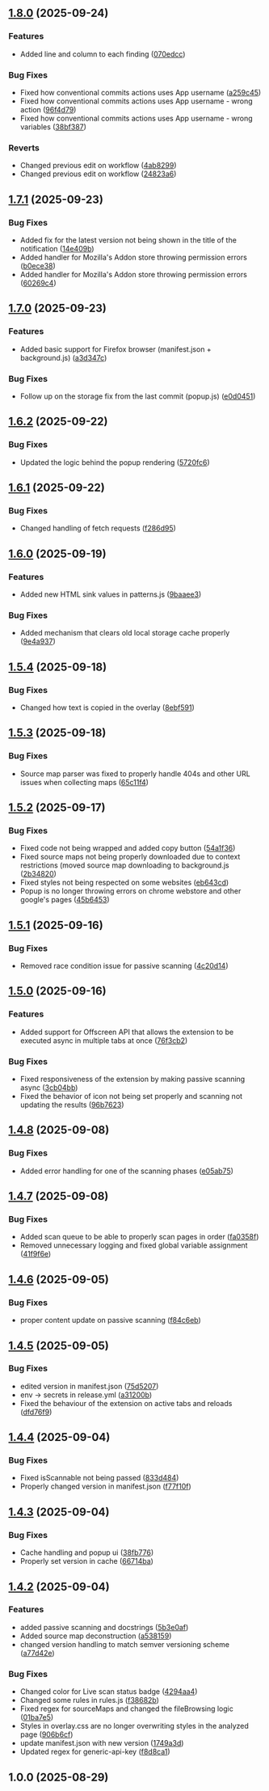 ## [1.8.0](https://github.com/TheArqsz/JSRecon-Buddy/compare/v1.7.1...v1.8.0) (2025-09-24)


### Features

* Added line and column to each finding ([070edcc](https://github.com/TheArqsz/JSRecon-Buddy/commit/070edccaa6097cda0dcb9b34d8eee2105a83c47c))


### Bug Fixes

* Fixed how conventional commits actions uses App username ([a259c45](https://github.com/TheArqsz/JSRecon-Buddy/commit/a259c457939d35600ef84d8fd489f50212218857))
* Fixed how conventional commits actions uses App username - wrong action ([96f4d79](https://github.com/TheArqsz/JSRecon-Buddy/commit/96f4d7932d288b98ab98e058a5cb57ecb55cf5b4))
* Fixed how conventional commits actions uses App username - wrong variables ([38bf387](https://github.com/TheArqsz/JSRecon-Buddy/commit/38bf387a6af3526c009900022ad797eadc285099))


### Reverts

* Changed previous edit on workflow ([4ab8299](https://github.com/TheArqsz/JSRecon-Buddy/commit/4ab8299a76a1e3415b17da234723ea9b562ba848))
* Changed previous edit on workflow ([24823a6](https://github.com/TheArqsz/JSRecon-Buddy/commit/24823a63d0594cd3e971d310f23b05f8d7441ba4))

## [1.7.1](https://github.com/TheArqsz/JSRecon-Buddy/compare/v1.7.0...v1.7.1) (2025-09-23)


### Bug Fixes

* Added fix for the latest version not being shown in the title of the notification ([14e409b](https://github.com/TheArqsz/JSRecon-Buddy/commit/14e409b1d1b41dedee70f43b6d191ad1b5b85eb6))
* Added handler for Mozilla's Addon store throwing permission errors ([b0ece38](https://github.com/TheArqsz/JSRecon-Buddy/commit/b0ece38e01a46c9001c25807702d963808ccec15))
* Added handler for Mozilla's Addon store throwing permission errors ([60269c4](https://github.com/TheArqsz/JSRecon-Buddy/commit/60269c43d2dd7641d5628399c521801ee4b163bb))

## [1.7.0](https://github.com/TheArqsz/JSRecon-Buddy/compare/v1.6.2...v1.7.0) (2025-09-23)


### Features

* Added basic support for Firefox browser (manifest.json + background.js) ([a3d347c](https://github.com/TheArqsz/JSRecon-Buddy/commit/a3d347c2e48b0d138ce8473ce188252da99cd05c))


### Bug Fixes

* Follow up on the storage fix from the last commit (popup.js) ([e0d0451](https://github.com/TheArqsz/JSRecon-Buddy/commit/e0d04511fe75abf604cfd918955cd0acb7d74c51))

## [1.6.2](https://github.com/TheArqsz/JSRecon-Buddy/compare/v1.6.1...v1.6.2) (2025-09-22)


### Bug Fixes

* Updated the logic behind the popup rendering ([5720fc6](https://github.com/TheArqsz/JSRecon-Buddy/commit/5720fc6637d00447865fd596bfb0fe58ca8d5782))

## [1.6.1](https://github.com/TheArqsz/JSRecon-Buddy/compare/v1.6.0...v1.6.1) (2025-09-22)


### Bug Fixes

* Changed handling of fetch requests ([f286d95](https://github.com/TheArqsz/JSRecon-Buddy/commit/f286d954b5286e744ddab8485579a9a3a1096bf6))

## [1.6.0](https://github.com/TheArqsz/JSRecon-Buddy/compare/v1.5.4...v1.6.0) (2025-09-19)


### Features

* Added new HTML sink values in patterns.js ([9baaee3](https://github.com/TheArqsz/JSRecon-Buddy/commit/9baaee350a8bf75b530c65cfe20a8a1efab90424))


### Bug Fixes

* Added mechanism that clears old local storage cache properly ([9e4a937](https://github.com/TheArqsz/JSRecon-Buddy/commit/9e4a937ff5a1561927adf416df3416b2fe0b4c0b))

## [1.5.4](https://github.com/TheArqsz/JSRecon-Buddy/compare/v1.5.3...v1.5.4) (2025-09-18)


### Bug Fixes

* Changed how text is copied in the overlay ([8ebf591](https://github.com/TheArqsz/JSRecon-Buddy/commit/8ebf591c794cc85d216b978885e509c0b0cbc99e))

## [1.5.3](https://github.com/TheArqsz/JSRecon-Buddy/compare/v1.5.2...v1.5.3) (2025-09-18)


### Bug Fixes

* Source map parser was fixed to properly handle 404s and other URL issues when collecting maps ([65c11f4](https://github.com/TheArqsz/JSRecon-Buddy/commit/65c11f4fc1805d0f9a018acc46b4f6f1e85a5223))

## [1.5.2](https://github.com/TheArqsz/JSRecon-Buddy/compare/v1.5.1...v1.5.2) (2025-09-17)


### Bug Fixes

* Fixed code not being wrapped and added copy button ([54a1f36](https://github.com/TheArqsz/JSRecon-Buddy/commit/54a1f36d063d2878107c5d467d543cf1b3351410))
* Fixed source maps not being properly downloaded due to context restrictions (moved source map downloading to background.js ([2b34820](https://github.com/TheArqsz/JSRecon-Buddy/commit/2b3482089c1849728f5fe7b4301d6634c2080893))
* Fixed styles not being respected on some websites ([eb643cd](https://github.com/TheArqsz/JSRecon-Buddy/commit/eb643cdb3dbe650da0379bf23748238b37991028))
* Popup is no longer throwing errors on chrome webstore and other google's pages ([45b6453](https://github.com/TheArqsz/JSRecon-Buddy/commit/45b6453f07af01cbf516a218f8f7f684791d3d49))

## [1.5.1](https://github.com/TheArqsz/JSRecon-Buddy/compare/v1.5.0...v1.5.1) (2025-09-16)


### Bug Fixes

* Removed race condition issue for passive scanning ([4c20d14](https://github.com/TheArqsz/JSRecon-Buddy/commit/4c20d1415e6075d54f55232591f37d356697cf19))

## [1.5.0](https://github.com/TheArqsz/JSRecon-Buddy/compare/v1.4.8...v1.5.0) (2025-09-16)


### Features

* Added support for Offscreen API that allows the extension to be executed async in multiple tabs at once ([76f3cb2](https://github.com/TheArqsz/JSRecon-Buddy/commit/76f3cb23fc8470a4ccd30e96e37c66973fc81757))


### Bug Fixes

* Fixed responsiveness of the extension by making passive scanning async ([3cb04bb](https://github.com/TheArqsz/JSRecon-Buddy/commit/3cb04bbe027d082d8d01a412330d9c346419d886))
* Fixed the behavior of icon not being set properly and scanning not updating the results ([96b7623](https://github.com/TheArqsz/JSRecon-Buddy/commit/96b76231c519f3ff1ad39f9d584984432bae8038))

## [1.4.8](https://github.com/TheArqsz/JSRecon-Buddy/compare/v1.4.7...v1.4.8) (2025-09-08)


### Bug Fixes

* Added error handling for one of the scanning phases ([e05ab75](https://github.com/TheArqsz/JSRecon-Buddy/commit/e05ab7528c044c63da2bd3b3751c79d5ee2546cb))

## [1.4.7](https://github.com/TheArqsz/JSRecon-Buddy/compare/v1.4.6...v1.4.7) (2025-09-08)


### Bug Fixes

* Added scan queue to be able to properly scan pages in order ([fa0358f](https://github.com/TheArqsz/JSRecon-Buddy/commit/fa0358fc0513cd1f1b8d1fc537412351de15926c))
* Removed unnecessary logging and fixed global variable assignment ([41f9f6e](https://github.com/TheArqsz/JSRecon-Buddy/commit/41f9f6e283e0dec853a19083373bac36eab8d5dc))

## [1.4.6](https://github.com/TheArqsz/JSRecon-Buddy/compare/v1.4.5...v1.4.6) (2025-09-05)


### Bug Fixes

* proper content update on passive scanning ([f84c6eb](https://github.com/TheArqsz/JSRecon-Buddy/commit/f84c6ebdba383f979a330289fbfb41edd00a75d5))

## [1.4.5](https://github.com/TheArqsz/JSRecon-Buddy/compare/v1.4.4...v1.4.5) (2025-09-05)


### Bug Fixes

* edited version in manifest.json ([75d5207](https://github.com/TheArqsz/JSRecon-Buddy/commit/75d52074a89778334ff4228e1277eb4a6c5b90c4))
* env -> secrets in release.yml ([a31200b](https://github.com/TheArqsz/JSRecon-Buddy/commit/a31200bba63cedb6b5cd4118ea6bb4988c9ee532))
* Fixed the behaviour of the extension on active tabs and reloads ([dfd76f9](https://github.com/TheArqsz/JSRecon-Buddy/commit/dfd76f95174d2ace6144876b83c26e091ea3e56d))

## [1.4.4](https://github.com/TheArqsz/JSRecon-Buddy/compare/v1.4.3...v1.4.4) (2025-09-04)


### Bug Fixes

* Fixed isScannable not being passed ([833d484](https://github.com/TheArqsz/JSRecon-Buddy/commit/833d4841cc9f260c42b06164d6e3aa4f44c78e68))
* Properly changed version in manifest.json ([f77f10f](https://github.com/TheArqsz/JSRecon-Buddy/commit/f77f10fc6f5d84ad6d42b2a2e913bade7daf5e20))

## [1.4.3](https://github.com/TheArqsz/JSRecon-Buddy/compare/v1.4.2...v1.4.3) (2025-09-04)


### Bug Fixes

* Cache handling and popup ui ([38fb776](https://github.com/TheArqsz/JSRecon-Buddy/commit/38fb776c6de78061e298f1ac67cde87cb9fcbd4b))
* Properly set version in cache ([66714ba](https://github.com/TheArqsz/JSRecon-Buddy/commit/66714ba740e5cc9cc016e623c015a5a8425afb8c))

## [1.4.2](https://github.com/TheArqsz/JSRecon-Buddy/compare/v1.0.0...v1.4.2) (2025-09-04)


### Features

* added passive scanning and docstrings ([5b3e0af](https://github.com/TheArqsz/JSRecon-Buddy/commit/5b3e0afa60b7b5c611815b9192981f7f81157c6f))
* Added source map deconstruction ([a538159](https://github.com/TheArqsz/JSRecon-Buddy/commit/a538159610b235098a6cb65ce55a73f79b429caf))
* changed version handling to match semver versioning scheme ([a77d42e](https://github.com/TheArqsz/JSRecon-Buddy/commit/a77d42e72671c1f5c9c4cd7421c4770cc6301451))


### Bug Fixes

* Changed color for Live scan status badge ([4294aa4](https://github.com/TheArqsz/JSRecon-Buddy/commit/4294aa4a57fe79ebf08895577172c675711767de))
* Changed some rules in rules.js ([f38682b](https://github.com/TheArqsz/JSRecon-Buddy/commit/f38682bf046d7f2b84340824d56a1f97193d0b84))
* Fixed regex for sourceMaps and changed the fileBrowsing logic ([01ba7e5](https://github.com/TheArqsz/JSRecon-Buddy/commit/01ba7e50de598b734abaa4727664a51f55ceee55))
* Styles in overlay.css are no longer overwriting styles in the analyzed page ([906b6cf](https://github.com/TheArqsz/JSRecon-Buddy/commit/906b6cf381098e3fa7254812a4fdd94ea2afd9f5))
* update manifest.json with new version ([1749a3d](https://github.com/TheArqsz/JSRecon-Buddy/commit/1749a3dcf517eeb79af59d20e5f189a83c1a91ea))
* Updated regex for generic-api-key ([f8d8ca1](https://github.com/TheArqsz/JSRecon-Buddy/commit/f8d8ca160e91f2f984ff40b1c03f207da312915a))

## 1.0.0 (2025-08-29)

